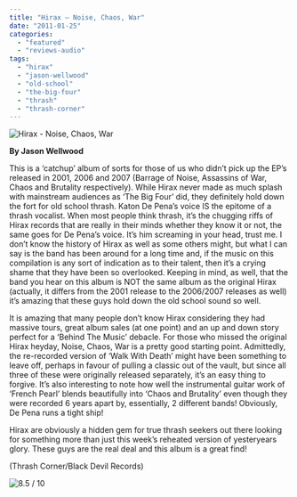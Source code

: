 ```yaml
---
title: "Hirax – Noise, Chaos, War"
date: "2011-01-25"
categories: 
  - "featured"
  - "reviews-audio"
tags: 
  - "hirax"
  - "jason-wellwood"
  - "old-school"
  - "the-big-four"
  - "thrash"
  - "thrash-corner"
---
```


![Hirax - Noise, Chaos, War](http://www.hellbound.ca/wp-content/uploads/2011/01/hiraxnoise.jpg "Hirax - Noise, Chaos, War")

**By Jason Wellwood**

This is a ‘catchup’ album of sorts for those of us who didn’t pick up the EP’s released in 2001, 2006 and 2007 (Barrage of Noise, Assassins of War, Chaos and Brutality respectively). While Hirax never made as much splash with mainstream audiences as ‘The Big Four’ did, they definitely hold down the fort for old school thrash. Katon De Pena’s voice IS the epitome of a thrash vocalist. When most people think thrash, it’s the chugging riffs of Hirax records that are really in their minds whether they know it or not, the same goes for De Pena’s voice. It’s him screaming in your head, trust me. I don’t know the history of Hirax as well as some others might, but what I can say is the band has been around for a long time and, if the music on this compilation is any sort of indication as to their talent, then it’s a crying shame that they have been so overlooked. Keeping in mind, as well, that the band you hear on this album is NOT the same album as the original Hirax (actually, it differs from the 2001 release to the 2006/2007 releases as well) it’s amazing that these guys hold down the old school sound so well.

It is amazing that many people don’t know Hirax considering they had massive tours, great album sales (at one point) and an up and down story perfect for a ‘Behind The Music’ debacle. For those who missed the original Hirax heyday, Noise, Chaos, War is a pretty good starting point. Admittedly, the re-recorded version of ‘Walk With Death’ might have been something to leave off, perhaps in favour of pulling a classic out of the vault, but since all three of these were originally released separately, it’s an easy thing to forgive. It’s also interesting to note how well the instrumental guitar work of ‘French Pearl’ blends beautifully into ‘Chaos and Brutality’ even though they were recorded 6 years apart by, essentially, 2 different bands! Obviously, De Pena runs a tight ship!

Hirax are obviously a hidden gem for true thrash seekers out there looking for something more than just this week’s reheated version of yesteryears glory. These guys are the real deal and this album is a great find!

(Thrash Corner/Black Devil Records)

![8.5 / 10](http://www.hellbound.ca/wp-content/uploads/2009/08/review851.png "8.5 / 10")

